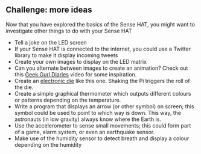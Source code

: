 ## Challenge: more ideas

Now that you have explored the basics of the Sense HAT, you might want to investigate other things to do with your Sense HAT

 - Tell a joke on the LED screen
 - If your Sense HAT is connected to the internet, you could use a Twitter library to make it display incoming tweets
 - Create your own images to display on the LED matrix
 - Can you alternate between images to create an animation? Check out this [Geek Gurl Diaries](https://www.youtube.com/watch?v=b84EywkQ3HI) video for some inspiration.
 - Create an [electronic die](https://www.youtube.com/watch?v=UfP-R6ArMSk) like this one. Shaking the Pi triggers the roll of the die.
 - Create a simple graphical thermometer which outputs different colours or patterns depending on the temperature.
- Write a program that displays an arrow (or other symbol) on screen; this symbol could be used to point to which way is down. This way, the astronauts (in low gravity) always know where the Earth is.
- Use the accelerometer to sense small movements; this could form part of a game, alarm system, or even an earthquake sensor.
- Make use of the humidity sensor to detect breath and display a colour depending on the humidity
